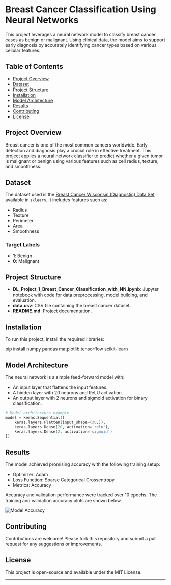 # Breast Cancer Classification Using Neural Networks

This project leverages a neural network model to classify breast cancer cases as benign or malignant. Using clinical data, the model aims to support early diagnosis by accurately identifying cancer types based on various cellular features.

## Table of Contents
- [Project Overview](#project-overview)
- [Dataset](#dataset)
- [Project Structure](#project-structure)
- [Installation](#installation)
- [Model Architecture](#model-architecture)
- [Results](#results)
- [Contributing](#contributing)
- [License](#license)

## Project Overview
Breast cancer is one of the most common cancers worldwide. Early detection and diagnosis play a crucial role in effective treatment. This project applies a neural network classifier to predict whether a given tumor is malignant or benign using various features such as cell radius, texture, and smoothness.

## Dataset
The dataset used is the [Breast Cancer Wisconsin (Diagnostic) Data Set](https://archive.ics.uci.edu/ml/datasets/Breast+Cancer+Wisconsin+(Diagnostic)) available in `sklearn`. It includes features such as:
- Radius
- Texture
- Perimeter
- Area
- Smoothness

### Target Labels
- **1**: Benign
- **0**: Malignant

## Project Structure
- **DL_Project_1_Breast_Cancer_Classification_with_NN.ipynb**: Jupyter notebook with code for data preprocessing, model building, and evaluation.
- **data.csv**: CSV file containing the breast cancer dataset.
- **README.md**: Project documentation.

## Installation
To run this project, install the required libraries:

pip install numpy pandas matplotlib tensorflow scikit-learn


## Model Architecture
The neural network is a simple feed-forward model with:
- An input layer that flattens the input features.
- A hidden layer with 20 neurons and ReLU activation.
- An output layer with 2 neurons and sigmoid activation for binary classification.

```python
# Model architecture example
model = keras.Sequential([
    keras.layers.Flatten(input_shape=(30,)),
    keras.layers.Dense(20, activation='relu'),
    keras.layers.Dense(2, activation='sigmoid')
])
```

## Results
The model achieved promising accuracy with the following training setup:
- Optimizer: Adam
- Loss Function: Sparse Categorical Crossentropy
- Metrics: Accuracy

Accuracy and validation performance were tracked over 10 epochs. The training and validation accuracy plots are shown below.

![Model Accuracy](path/to/accuracy_plot.png)

## Contributing
Contributions are welcome! Please fork this repository and submit a pull request for any suggestions or improvements.

## License
This project is open-source and available under the MIT License.

---


